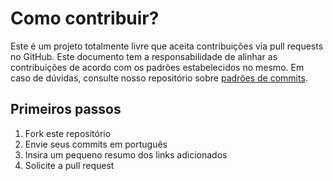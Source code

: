 # Como contribuir?
Este é um projeto totalmente livre que aceita contribuições via pull requests no GitHub. Este documento tem a responsabilidade de alinhar as contribuições de acordo com os padrões estabelecidos no mesmo. Em caso de dúvidas, consulte nosso repositório sobre [padrões de commits](https://gitmoji.dev/).

## Primeiros passos
1. Fork este repositório
2. Envie seus commits em português
3. Insira um pequeno resumo dos links adicionados
4. Solicite a pull request